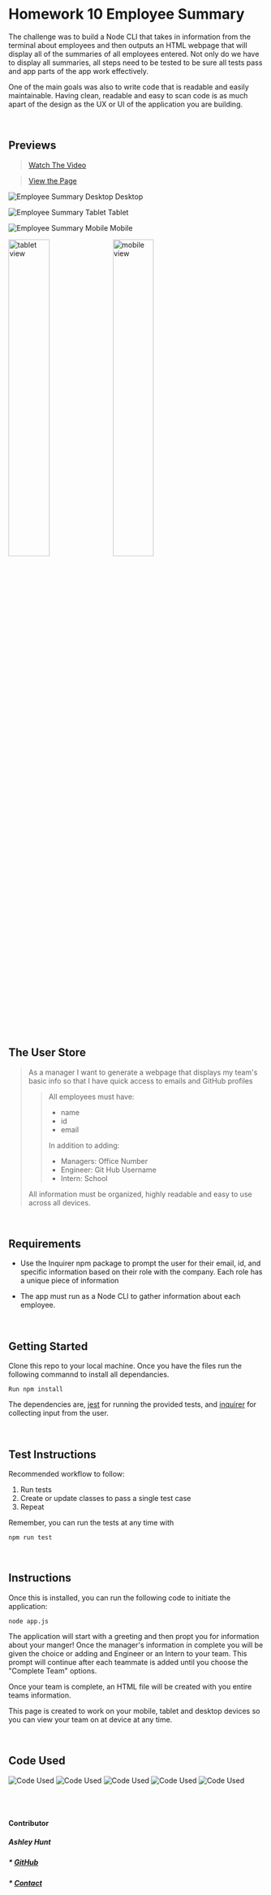 # Homework 10 Employee Summary

The challenge was to build a Node CLI that takes in information from the terminal about employees and then outputs an HTML webpage that will display all of the summaries of all employees entered. Not only do we have to display all summaries, all steps need to be tested to be sure all tests pass and app parts of the app work effectively.

One of the main goals was also to write code that is readable and easily maintainable. Having clean, readable and easy to scan code is as much apart of the design as the UX or UI of the application you are building.

<br>

## Previews

>[Watch The Video](https://drive.google.com/file/d/1BkkBG4wP7MNilpQi8_ILptr6n8qCEa_J/view?usp=sharing)

>[View the Page](https://ashhunt07.github.io/hw-10-employee-summary/output/team.html)



![Employee Summary Desktop](./assets/desktop_screen-shot.png)
Desktop
<br>

![Employee Summary Tablet](./assets/tablet_screen-shot.png) 
Tablet
<br>

![Employee Summary Mobile](./assets/mobile_screen-shot.png)
Mobile

<img src="./assets/tablet_screen-shot.png" alt="tablet view" width="40%"/>

<img src="./assets/mobile_screen-shot.png" alt="mobile view" width="40%"/>


<br>

## The User Store

>As a manager
I want to generate a webpage that displays my team's basic info
so that I have quick access to emails and GitHub profiles
>>All employees must have: 
>> * name 
>> * id
>> * email
>>
>> In addition to adding: 
>> * Managers: Office Number
>> * Engineer: Git Hub Username
>> * Intern: School
> 
> All information must be organized, highly readable and easy to use across all devices.

<br>

## Requirements

* Use the Inquirer npm package to prompt the user for their email, id, and specific information based on their role with the company. Each role has a unique piece of information

* The app must run as a Node CLI to gather information about each employee.

<br>

## Getting Started

Clone this repo to your local machine. Once you have the files run the following commannd to install all dependancies.

```
Run npm install
```

The dependencies are, [jest](https://jestjs.io/) for running the provided tests, and [inquirer](https://www.npmjs.com/package/inquirer) for collecting input from the user.

<br>

## Test Instructions

Recommended workflow to follow:

1. Run tests
2. Create or update classes to pass a single test case
3. Repeat

Remember, you can run the tests at any time with 
```
npm run test
```
<br>

## Instructions

Once this is installed, you can run the following code to initiate the application:

```
node app.js
```

The application will start with a greeting and then propt you for information about your manger! Once the manager's information in complete you will be given the choice or adding and Engineer or an Intern to your team. This prompt will continue after each teammate is added until you choose the "Complete Team" options. 

Once your team is complete, an HTML file will be created with you entire teams information. 

This page is created to work on your mobile, tablet and desktop devices so you can view your team on at device at any time.

<br>


## Code Used
<img src="https://img.shields.io/badge/code-JavaScript-yellow" alt="Code Used">
<img src="https://img.shields.io/badge/code-Node_JS-yellow" alt="Code Used">
<img src="https://img.shields.io/badge/code-JSON-yellow" alt="Code Used">
<img src="https://img.shields.io/badge/code-CSS-yellow" alt="Code Used">
<img src="https://img.shields.io/badge/code-HTML-yellow" alt="Code Used">


<br><br>



#### Contributor
##### Ashley Hunt
##### * [GitHub](https://github.com/ashhunt07)
##### * [Contact](https://ashhunt07.github.io/portfolio/contact.html)
